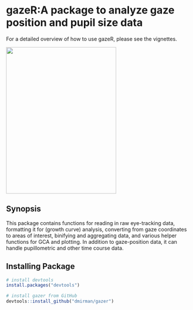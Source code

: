 # gazeR:A package to analyze gaze position and pupil size data

For a detailed overview of how to use gazeR, please see the vignettes.

 <img src="https://user-images.githubusercontent.com/18429968/46034046-472caa80-c0c5-11e8-89c3-ff3f463a1868.jpeg" height="400px" width="300px" />

 
## Synopsis

This package contains functions for reading in raw eye-tracking data, formatting it for (growth curve) analysis, converting from gaze coordinates to areas of interest, binifying and aggregating data, and various helper functions for GCA and plotting. In addition to gaze-position data, it can handle pupillometric and other time course data.

## Installing Package

``` r
# install devtools
install.packages("devtools")

# install gazer from GitHub
devtools::install_github("dmirman/gazer")
``` 
